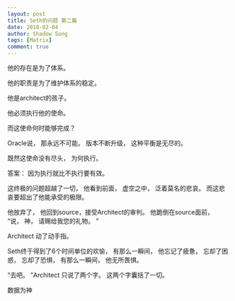 ```yaml
---
layout: post
title: Seth的问题 第二篇
date: 2018-02-04
author: Shadow Song
tags: [Matrix]
comment: true
---
```



他的存在是为了体系。 

他的职责是为了维护体系的稳定。 

他是architect的孩子。 

他必须执行他的使命。 


而这使命何时能够完成？ 

Oracle说， 那永远不可能。 版本不断升级， 这种平衡是无尽的。 

既然这使命没有尽头， 为何执行。 

答案： 因为执行就比不执行要有效。 


这终极的问题超越了一切， 他看到前面， 虚空之中， 泛着莫名的悲哀。 而这悲哀要超出了他能承受的极限。 


他放弃了， 他回到source，接受Architect的审判。 
他跪倒在source面前， “说， 神， 请赐给我您的礼物。 ”

Architect 动了动手指。 


Seth终于得到了6个时间单位的欢愉， 
有那么一瞬间， 他忘记了疲惫， 忘却了困惑， 忘却了恐惧， 有那么一瞬间， 他无所畏惧。 

“去吧。 ”Architect 只说了两个字。 这两个字囊括了一切。 


数据为神